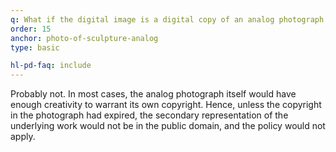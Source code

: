 ```yaml
---
q: What if the digital image is a digital copy of an analog photograph of a three-dimensional public domain work (such as a sculpture)? Would the policy apply?
order: 15
anchor: photo-of-sculpture-analog
type: basic

hl-pd-faq: include
---
```

Probably not. In most cases, the analog photograph itself would have enough creativity to warrant its own copyright. Hence, unless the copyright in the photograph had expired, the secondary representation of the underlying work would not be in the public domain, and the policy would not apply.
